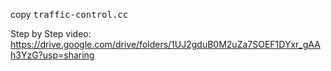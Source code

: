 copy <kbd>traffic-control.cc</kbd>

Step by Step video: https://drive.google.com/drive/folders/1UJ2gduB0M2uZa7SOEF1DYxr_gAAh3YzG?usp=sharing